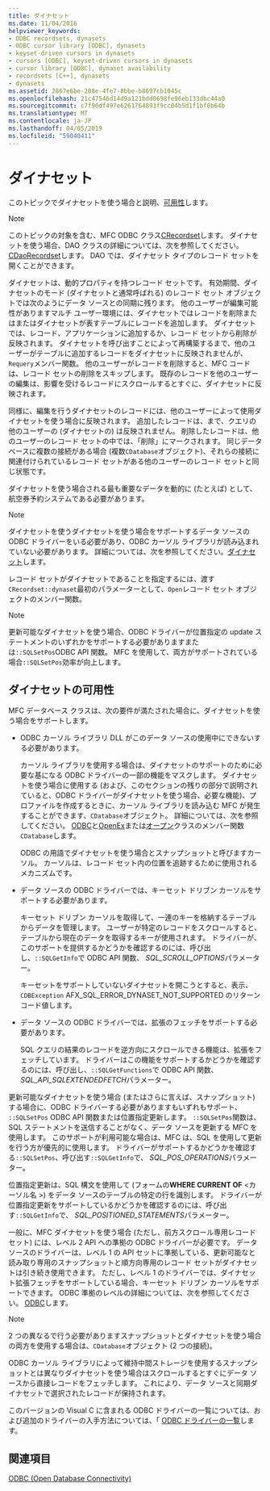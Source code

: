 ```yaml
---
title: ダイナセット
ms.date: 11/04/2016
helpviewer_keywords:
- ODBC recordsets, dynasets
- ODBC cursor library [ODBC], dynasets
- keyset-driven cursors in dynasets
- cursors [ODBC], keyset-driven cursors in dynasets
- cursor library [ODBC], dynaset availability
- recordsets [C++], dynasets
- dynasets
ms.assetid: 2867e6be-208e-4fe7-8bbe-b8697cb1045c
ms.openlocfilehash: 21c47546d14d9a121bdd0698fe96eb133dbc44a0
ms.sourcegitcommit: c7f90df497e6261764893f9cc04b5d1f1bf0b64b
ms.translationtype: MT
ms.contentlocale: ja-JP
ms.lasthandoff: 04/05/2019
ms.locfileid: "59040411"
---
```

# <a name="dynaset"></a>ダイナセット

このトピックでダイナセットを使う場合と説明、[可用性](#_core_availability_of_dynasets)します。

> [!NOTE]
>  このトピックの対象を含む、MFC ODBC クラス[CRecordset](../../mfc/reference/crecordset-class.md)します。 ダイナセットを使う場合、DAO クラスの詳細については、次を参照してください。 [CDaoRecordset](../../mfc/reference/cdaorecordset-class.md)します。 DAO では、ダイナセット タイプのレコード セットを開くことができます。

ダイナセットは、動的プロパティを持つレコード セットです。 有効期間、ダイナセットのモード (ダイナセットと通常呼ばれる) のレコード セット オブジェクトでは次のようにデータ ソースとの同期に残ります。 他のユーザーが編集可能性がありますマルチ ユーザー環境には、ダイナセットではレコードを削除またはまたはダイナセットが表すテーブルにレコードを追加します。 ダイナセットでは、レコード、アプリケーションに追加するか、レコード セットから削除が反映されます。 ダイナセットを呼び出すことによって再構築するまで、他のユーザーがテーブルに追加するレコードをダイナセットに反映されませんが、`Requery`メンバー関数。 他のユーザーがレコードを削除すると、MFC コードは、レコード セットの削除をスキップします。 既存のレコードを他のユーザーの編集は、影響を受けるレコードにスクロールするとすぐに、ダイナセットに反映されます。

同様に、編集を行うダイナセットのレコードには、他のユーザーによって使用ダイナセットを使う場合に反映されます。 追加したレコードは、まで、クエリの他のユーザーの (ダイナセットの) は反映されません。 削除したレコードは、他のユーザーのレコード セットの中では、「削除」にマークされます。 同じデータベースに複数の接続がある場合 (複数`CDatabase`オブジェクト)、それらの接続に関連付けられているレコード セットがある他のユーザーのレコード セットと同じ状態です。

ダイナセットを使う場合される最も重要なデータを動的に (たとえば) として、航空券予約システムである必要があります。

> [!NOTE]
> ダイナセットを使うダイナセットを使う場合をサポートするデータ ソースの ODBC ドライバーをいる必要があり、ODBC カーソル ライブラリが読み込まれていない必要があります。 詳細については、次を参照してください。[ダイナセット](#_core_availability_of_dynasets)します。

レコード セットがダイナセットであることを指定するには、渡す`CRecordset::dynaset`最初のパラメーターとして、`Open`レコード セット オブジェクトのメンバー関数。

> [!NOTE]
> 更新可能なダイナセットを使う場合、ODBC ドライバーが位置指定の update ステートメントのいずれかをサポートする必要がありますまたは`::SQLSetPos`ODBC API 関数。 MFC を使用して、両方がサポートされている場合`::SQLSetPos`効率が向上します。

##  <a name="_core_availability_of_dynasets"></a> ダイナセットの可用性

MFC データベース クラスは、次の要件が満たされた場合に、ダイナセットを使う場合をサポートします。

- ODBC カーソル ライブラリ DLL がこのデータ ソースの使用中にできないする必要があります。

   カーソル ライブラリを使用する場合は、ダイナセットのサポートのために必要な基になる ODBC ドライバーの一部の機能をマスクします。 ダイナセットを使う場合に使用する (および、このセクションの残りの部分で説明されていると、ODBC ドライバーがダイナセットを使う場合、必要な機能)、プロファイルを作成するときに、カーソル ライブラリを読み込む MFC が発生することができます、`CDatabase`オブジェクト。 詳細については、次を参照してください。 [ODBC](../../data/odbc/odbc-basics.md)と[OpenEx](../../mfc/reference/cdatabase-class.md#openex)または[オープン](../../mfc/reference/cdatabase-class.md#open)クラスのメンバー関数`CDatabase`します。

   ODBC の用語でダイナセットを使う場合とスナップショットと呼びますカーソル。 カーソルは、レコード セット内の位置を追跡するために使用されるメカニズムです。

- データ ソースの ODBC ドライバーでは、キーセット ドリブン カーソルをサポートする必要があります。

   キーセット ドリブン カーソルを取得して、一連のキーを格納するテーブルからデータを管理します。 ユーザーが特定のレコードをスクロールすると、テーブルから現在のデータを取得するキーが使用されます。 ドライバーが、このサポートを提供するかどうかを確認するのには、呼び出し、`::SQLGetInfo`で ODBC API 関数、 *SQL_SCROLL_OPTIONS*パラメーター。

   キーセットをサポートしていないダイナセットを開こうとすると、表示、 `CDBException` AFX_SQL_ERROR_DYNASET_NOT_SUPPORTED のリターン コード値します。

- データ ソースの ODBC ドライバーでは、拡張のフェッチをサポートする必要があります。

   SQL クエリの結果のレコードを逆方向にスクロールできる機能は、拡張をフェッチしています。 ドライバーはこの機能をサポートするかどうかを確認するのには、呼び出し、`::SQLGetFunctions`で ODBC API 関数、 *SQL_API_SQLEXTENDEDFETCH*パラメーター。

更新可能なダイナセットを使う場合 (またはさらに言えば、スナップショット) する場合に、ODBC ドライバーする必要がありますもいずれもサポート、 `::SQLSetPos` ODBC API 関数または位置指定更新します。 `::SQLSetPos`関数は、SQL ステートメントを送信することがなく、データ ソースを更新する MFC を使用します。 このサポートが利用可能な場合は、MFC は、SQL を使用して更新を行う方が優先的に使用します。 ドライバーがサポートするかどうかを確認する`::SQLSetPos`、呼び出す`::SQLGetInfo`で、 *SQL_POS_OPERATIONS*パラメーター。

位置指定更新は、SQL 構文を使用して (フォームの**WHERE CURRENT OF** \<カーソル名 >) をデータ ソースのテーブルの特定の行を識別します。 ドライバーが位置指定更新をサポートしているかどうかを確認するのには、呼び出す`::SQLGetInfo`で、 *SQL_POSITIONED_STATEMENTS*パラメーター。

一般に、MFC ダイナセットを使う場合 (ただし、前方スクロール専用レコード セット) には、レベル 2 API への準拠の ODBC ドライバーが必要です。 データ ソースのドライバーは、レベル 1 の API セットに準拠している、更新可能なと読み取り専用のスナップショットと順方向専用のレコード セットがダイナセットは引き続き使用できます。 ただし、レベル 1 のドライバーでは、ダイナセット拡張フェッチをサポートしている場合、キーセット ドリブン カーソルをサポートできます。 ODBC 準拠のレベルの詳細については、次を参照してください。 [ODBC](../../data/odbc/odbc-basics.md)します。

> [!NOTE]
> 2 つの異なるで行う必要がありますスナップショットとダイナセットを使う場合の両方を使用する場合は、`CDatabase`オブジェクト (2 つの接続)。

ODBC カーソル ライブラリによって維持中間ストレージを使用するスナップショットとは異なりダイナセットを使う場合はスクロールするとすぐにデータ ソースから直接レコードをフェッチします。 これにより、データ ソースと同期ダイナセットで選択されたレコードが保持されます。

このバージョンの Visual C に含まれる ODBC ドライバーの一覧については、および追加のドライバーの入手方法については、「 [ODBC ドライバーの一覧](../../data/odbc/odbc-driver-list.md)します。

## <a name="see-also"></a>関連項目

[ODBC (Open Database Connectivity)](../../data/odbc/open-database-connectivity-odbc.md)